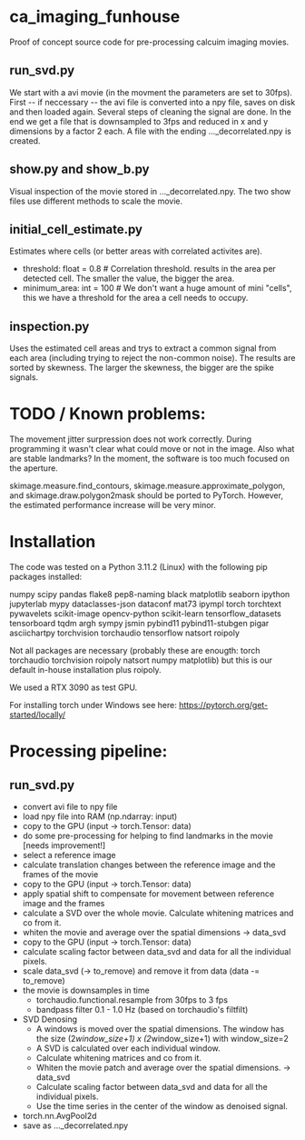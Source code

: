 # ca_imaging_funhouse

Proof of concept source code for pre-processing calcuim imaging movies. 

## run_svd.py

We start with a avi movie (in the movment the parameters are set to 30fps). First -- if neccessary -- the avi file is converted into a npy file, saves on disk and then loaded again. Several steps of cleaning the signal are done. In the end we get a file that is downsampled to 3fps and reduced in x and y dimensions by a factor 2 each. A file with the ending ..._decorrelated.npy is created.

## show.py and show_b.py

Visual inspection of the movie stored in ..._decorrelated.npy. The two show files use different methods to scale the movie.

## initial_cell_estimate.py

Estimates where cells (or better areas with correlated activites are). 

- threshold: float = 0.8 # Correlation threshold. results in the area per detected cell. The smaller the value, the bigger the area.
- minimum_area: int = 100 # We don't want a huge amount of mini "cells", this we have a threshold for the area a cell needs to occupy. 

## inspection.py

Uses the estimated cell areas and trys to extract a common signal from each area (including trying to reject the non-common noise). The results are sorted by skewness. The larger the skewness, the bigger are the spike signals. 


# TODO / Known problems:

The movement jitter surpression does not work correctly. During programming it wasn't clear what could move or not in the image. Also what are stable landmarks? In the moment, the software is too much focused on the aperture. 

skimage.measure.find_contours, skimage.measure.approximate_polygon, and skimage.draw.polygon2mask should be ported to PyTorch. However, the estimated performance increase will be very minor. 

# Installation 

The code was tested on a Python 3.11.2 (Linux) with the following pip packages installed:

numpy scipy pandas flake8 pep8-naming black matplotlib seaborn ipython jupyterlab mypy dataclasses-json dataconf mat73 ipympl torch torchtext pywavelets scikit-image opencv-python scikit-learn tensorflow_datasets tensorboard tqdm argh sympy jsmin pybind11 pybind11-stubgen pigar asciichartpy torchvision torchaudio tensorflow natsort roipoly

Not all packages are necessary (probably these are enougth: torch torchaudio torchvision roipoly natsort numpy matplotlib) but this is our default in-house installation plus roipoly.

We used a RTX 3090 as test GPU.

For installing torch under Windows see here: https://pytorch.org/get-started/locally/

# Processing pipeline:

## run_svd.py
- convert avi file to npy file
- load npy file into RAM (np.ndarray: input)
- copy to the GPU (input -> torch.Tensor: data)
- do some pre-processing for helping to find landmarks in the movie [needs improvement!]
- select a reference image
- calculate translation changes between the reference image and the frames of the movie
- copy to the GPU (input -> torch.Tensor: data)
- apply spatial shift to compensate for movement between reference image and the frames
- calculate a SVD over the whole movie. Calculate whitening matrices and co from it.
- whiten the movie and average over the spatial dimensions -> data_svd
- copy to the GPU (input -> torch.Tensor: data)
- calculate scaling factor between data_svd and data for all the individual pixels.
- scale data_svd (-> to_remove) and remove it from data (data -= to_remove)
- the movie is downsamples in time
  - torchaudio.functional.resample from 30fps to 3 fps
  - bandpass filter 0.1 - 1.0 Hz (based on torchaudio's filtfilt)
- SVD Denosing
  - A windows is moved over the spatial dimensions. The window has the size (2*window_size+1) x (2*window_size+1) with window_size=2
  - A SVD is calculated over each individual window.
  - Calculate whitening matrices and co from it.
  - Whiten the movie patch and average over the spatial dimensions. -> data_svd
  - Calculate scaling factor between data_svd and data for all the individual pixels.
  - Use the time series in the center of the window as denoised signal.
- torch.nn.AvgPool2d
- save as ..._decorrelated.npy
